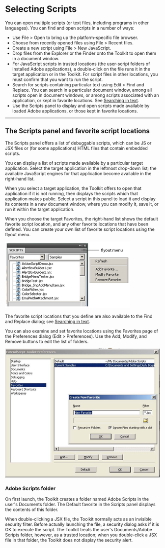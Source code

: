 # Selecting Scripts

You can open multiple scripts (or text files, including programs in other languages). You can find and open
scripts in a number of ways:

- Use File > Open to bring up the platform-specific file browser.
- Choose from recently opened files using File > Recent files.
- Create a new script using File > New JavaScript.
- Drop files from the Explorer or the Finder onto the Toolkit to open them in a document window.
- For JavaScript scripts in trusted locations (the user-script folders of installed Adobe applications), a
  double-click on the file runs it in the target application or in the Toolkit. For script files in other
  locations, you must confirm that you want to run the script.
- Search for scripts containing particular text using Edit > Find and Replace. You can search in a
  particular document window, among all scripts open in document windows, or among scripts
  associated with an application, or kept in favorite locations. See [Searching in text](the-script-editor.md#searching-in-text).
- Use the Scripts panel to display and open scripts made available by loaded Adobe applications, or
  those kept in favorite locations.

---

## The Scripts panel and favorite script locations

The Scripts panel offers a list of debuggable scripts, which can be JS or JSX files or (for some applications)
HTML files that contain embedded scripts.

You can display a list of scripts made available by a particular target application. Select the target
application in the leftmost drop-down list; the available JavaScript engines for that application become
available in the right-hand list.

When you select a target application, the Toolkit offers to open that application if it is not running, then
displays the scripts which that application makes public. Select a script in this panel to load it and display
its contents in a new document window, where you can modify it, save it, or run it within the target
application.

When you choose the target Favorites, the right-hand list shows the default favorite script location, and
any other favorite locations that have been defined. You can create your own list of favorite script locations
using the flyout menu.

![Scripts panel](extendscript-toolkit/_static/02_the-extendscript-toolkit_selecting-scripts_scripts-panel_panel.png)

The favorite script locations that you define are also available to the Find and Replace dialog; see
[Searching in text](the-script-editor.md#searching-in-text).

You can also examine and set favorite locations using the Favorites page of the Preferences dialog (Edit >
Preferences). Use the Add, Modify, and Remove buttons to edit the list of folders.

![Scripts favourites](extendscript-toolkit/_static/02_the-extendscript-toolkit_selecting-scripts_scripts-panel_favourites.jpg)

### Adobe Scripts folder

On first launch, the Toolkit creates a folder named Adobe Scripts in the user's Documents folder. The
Default favorite in the Scripts panel displays the contents of this folder.

When double-clicking a JSX file, the Toolkit normally acts as an invisible security filter. Before actually
launching the file, a security dialog asks if it is OK to execute the script. The Toolkit treats the user's
Documents/Adobe Scripts folder, however, as a trusted location; when you double-click a JSX file in that
folder, the Toolkit does not display the security alert.
